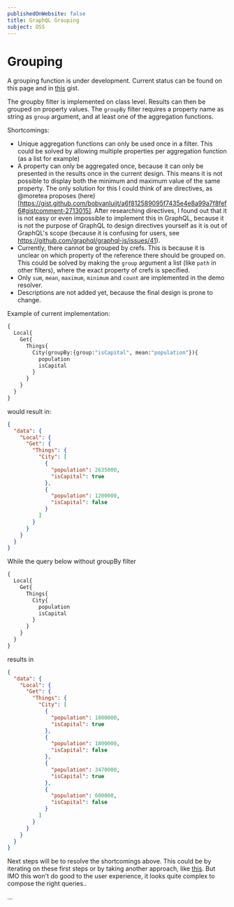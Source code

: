 ```yaml
---
publishedOnWebsite: false
title: GraphQL Grouping
subject: OSS
---
```


# Grouping

A grouping function is under development. Current status can be found on this page and in [this](https://gist.github.com/bobvanluijt/a6f812589095f7435e4e8a99a7f8fef6) gist. 

The groupby filter is implemented on class level. Results can then be grouped on property values. The `groupBy` filter requires a property name as string as `group` argument, and at least one of the aggregation functions.

Shortcomings:
- Unique aggregation functions can only be used once in a filter. This could be solved by allowing multiple properties per aggregation function (as a list for example)
- A property can only be aggregated once, because it can only be presented in the results once in the current design. This means it is not possible to display both the minimum and maximum value of the same property. The only solution for this I could think of are directives, as @moretea proposes (here)[https://gist.github.com/bobvanluijt/a6f812589095f7435e4e8a99a7f8fef6#gistcomment-2713015]. After researching directives, I found out that it is not easy or even impossible to implement this in GraphQL, because it is not the purpose of GraphQL to design directives yourself as it is out of GraphQL's scope (because it is confusing for users, see https://github.com/graphql/graphql-js/issues/41). 
- Currently, there cannot be grouped by crefs. This is because it is unclear on which property of the reference there should be grouped on. This could be solved by making the `group` argument a list (like `path` in other filters), where the exact property of crefs is specified. 
- Only `sum`, `mean`, `maximum`, `minimum` and `count` are implemented in the demo resolver.
- Descriptions are not added yet, because the final design is prone to change.

Example of current implementation:
``` graphql
{
  Local{
    Get{
      Things{
        City(groupBy:{group:"isCapital", mean:"population"}){
          population
          isCapital
        }
      }
    }
  }
}
```

would result in:

``` json
{
  "data": {
    "Local": {
      "Get": {
        "Things": {
          "City": [
            {
              "population": 2635000,
              "isCapital": true
            },
            {
              "population": 1200000,
              "isCapital": false
            }
          ]
        }
      }
    }
  }
}
```

While the query below without groupBy filter

```graphql
{
  Local{
    Get{
      Things{
        City{
          population
          isCapital
        }
      }
    }
  }
}
```

results in 

```json 
{
  "data": {
    "Local": {
      "Get": {
        "Things": {
          "City": [
            {
              "population": 1800000,
              "isCapital": true
            },
            {
              "population": 1800000,
              "isCapital": false
            },
            {
              "population": 3470000,
              "isCapital": true
            },
            {
              "population": 600000,
              "isCapital": false
            }
          ]
        }
      }
    }
  }
}
```

Next steps will be to resolve the shortcomings above. This could be by iterating on these first steps or by taking another approach, like [this](https://github.com/prisma/prisma/issues/1312). But IMO this won't do good to the user experience, it looks quite complex to compose the right queries..

...